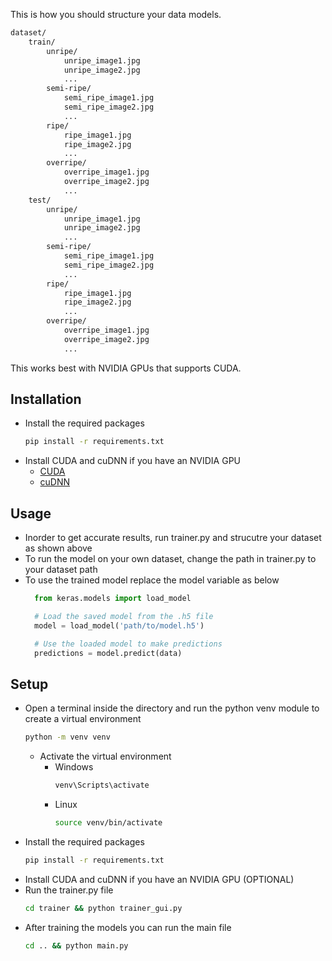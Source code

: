 This is how you should structure your data models.


```bash
dataset/
    train/
        unripe/
            unripe_image1.jpg
            unripe_image2.jpg
            ...
        semi-ripe/
            semi_ripe_image1.jpg
            semi_ripe_image2.jpg
            ...
        ripe/
            ripe_image1.jpg
            ripe_image2.jpg
            ...
        overripe/
            overripe_image1.jpg
            overripe_image2.jpg
            ...
    test/
        unripe/
            unripe_image1.jpg
            unripe_image2.jpg
            ...
        semi-ripe/
            semi_ripe_image1.jpg
            semi_ripe_image2.jpg
            ...
        ripe/
            ripe_image1.jpg
            ripe_image2.jpg
            ...
        overripe/
            overripe_image1.jpg
            overripe_image2.jpg
            ...
```
This works best with NVIDIA GPUs that supports CUDA.

## Installation
- Install the required packages
  ```bash
  pip install -r requirements.txt
  ```
- Install CUDA and cuDNN if you have an NVIDIA GPU
  - [CUDA](https://developer.nvidia.com/cuda-downloads)
  - [cuDNN](https://developer.nvidia.com/cudnn)

## Usage
- Inorder to get accurate results, run trainer.py and strucutre your dataset as shown above
- To run the model on your own dataset, change the path in trainer.py to your dataset path
- To use the trained model replace the model variable as below
  ```python
    from keras.models import load_model

    # Load the saved model from the .h5 file
    model = load_model('path/to/model.h5')

    # Use the loaded model to make predictions
    predictions = model.predict(data)
    ```

## Setup
- Open a terminal inside the directory and run the python venv module to create a virtual environment
  ```bash
  python -m venv venv
  ```
  - Activate the virtual environment
    - Windows
      ```bash
      venv\Scripts\activate
      ```
    - Linux
      ```bash
      source venv/bin/activate
      ```
- Install the required packages
    ```bash
    pip install -r requirements.txt
    ```
- Install CUDA and cuDNN if you have an NVIDIA GPU (OPTIONAL)
- Run the trainer.py file
  ```bash
  cd trainer && python trainer_gui.py
  ```  
- After training the models you can run the main file
  ```bash
  cd .. && python main.py
  ```